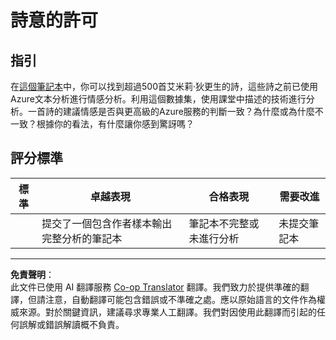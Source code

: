 <!--
CO_OP_TRANSLATOR_METADATA:
{
  "original_hash": "9d2a734deb904caff310d1a999c6bd7a",
  "translation_date": "2025-09-03T19:08:15+00:00",
  "source_file": "6-NLP/3-Translation-Sentiment/assignment.md",
  "language_code": "hk"
}
-->
# 詩意的許可

## 指引

在[這個筆記本](https://www.kaggle.com/jenlooper/emily-dickinson-word-frequency)中，你可以找到超過500首艾米莉·狄更生的詩，這些詩之前已使用Azure文本分析進行情感分析。利用這個數據集，使用課堂中描述的技術進行分析。一首詩的建議情感是否與更高級的Azure服務的判斷一致？為什麼或為什麼不一致？根據你的看法，有什麼讓你感到驚訝嗎？

## 評分標準

| 標準     | 卓越表現                                                                  | 合格表現                                                | 需要改進                |
| -------- | -------------------------------------------------------------------------- | ------------------------------------------------------- | ------------------------ |
|          | 提交了一個包含作者樣本輸出完整分析的筆記本                                 | 筆記本不完整或未進行分析                                | 未提交筆記本            |

---

**免責聲明**：  
此文件已使用 AI 翻譯服務 [Co-op Translator](https://github.com/Azure/co-op-translator) 翻譯。我們致力於提供準確的翻譯，但請注意，自動翻譯可能包含錯誤或不準確之處。應以原始語言的文件作為權威來源。對於關鍵資訊，建議尋求專業人工翻譯。我們對因使用此翻譯而引起的任何誤解或錯誤解讀概不負責。